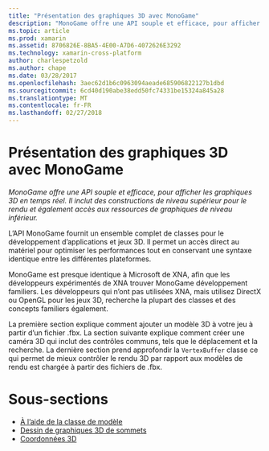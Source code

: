 ```yaml
---
title: "Présentation des graphiques 3D avec MonoGame"
description: "MonoGame offre une API souple et efficace, pour afficher les graphiques 3D en temps réel. Il inclut des constructions de niveau supérieur pour le rendu et également accès aux ressources de graphiques de niveau inférieur."
ms.topic: article
ms.prod: xamarin
ms.assetid: 8706826E-8BA5-4E00-A7D6-4072626E3292
ms.technology: xamarin-cross-platform
author: charlespetzold
ms.author: chape
ms.date: 03/28/2017
ms.openlocfilehash: 3aec62d1b6c0963094aeade685906822127b1dbd
ms.sourcegitcommit: 6cd40d190abe38edd50fc74331be15324a845a28
ms.translationtype: MT
ms.contentlocale: fr-FR
ms.lasthandoff: 02/27/2018
---
```

# <a name="introduction-to-3d-graphics-with-monogame"></a>Présentation des graphiques 3D avec MonoGame

_MonoGame offre une API souple et efficace, pour afficher les graphiques 3D en temps réel. Il inclut des constructions de niveau supérieur pour le rendu et également accès aux ressources de graphiques de niveau inférieur._

L’API MonoGame fournit un ensemble complet de classes pour le développement d’applications et jeux 3D. Il permet un accès direct au matériel pour optimiser les performances tout en conservant une syntaxe identique entre les différentes plateformes.

MonoGame est presque identique à Microsoft de XNA, afin que les développeurs expérimentés de XNA trouver MonoGame développement familiers. Les développeurs qui n’ont pas utilisées XNA, mais utilisez DirectX ou OpenGL pour les jeux 3D, recherche la plupart des classes et des concepts familiers également.

La première section explique comment ajouter un modèle 3D à votre jeu à partir d’un fichier .fbx. La section suivante explique comment créer une caméra 3D qui inclut des contrôles communs, tels que le déplacement et la recherche. La dernière section prend approfondir la `VertexBuffer` classe ce qui permet de mieux contrôler le rendu 3D par rapport aux modèles de rendu est chargée à partir des fichiers de .fbx.


# <a name="subsections"></a>Sous-sections

- [À l’aide de la classe de modèle](~/graphics-games/monogame/3d/part1.md)
- [Dessin de graphiques 3D de sommets](~/graphics-games/monogame/3d/part2.md)
- [Coordonnées 3D](~/graphics-games/monogame/3d/part3.md)